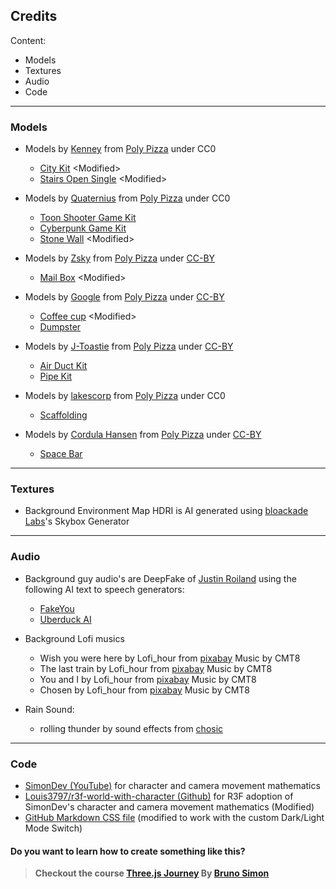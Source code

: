 ## Credits

Content:

- Models
- Textures
- Audio
- Code

---

### Models

- Models by [Kenney](https://poly.pizza/u/Kenney) from [Poly Pizza](https://poly.pizza/) under CC0

  - [City Kit](https://poly.pizza/bundle/City-Kit-0CkvGrBJ0u) \<Modified>
  - [Stairs Open Single](https://poly.pizza/m/8NnxYiaDyJ) \<Modified>

- Models by [Quaternius](https://poly.pizza/u/Quaternius) from [Poly Pizza](https://poly.pizza/) under CC0

  - [Toon Shooter Game Kit](https://poly.pizza/bundle/Toon-Shooter-Game-Kit-qraiSXoAru)
  - [Cyberpunk Game Kit](https://poly.pizza/bundle/Cyberpunk-Game-Kit-Hkfxa8K8zF)
  - [Stone Wall](https://poly.pizza/m/tdeAOh3LQV) \<Modified>

- Models by [Zsky](https://poly.pizza/u/Zsky) from [Poly Pizza](https://poly.pizza/) under [CC-BY](https://creativecommons.org/licenses/by/3.0/)

  - [Mail Box](https://poly.pizza/m/VlxwPqpKSZ) \<Modified>

- Models by [Google](https://poly.pizza/u/Poly%20by%20Google) from [Poly Pizza](https://poly.pizza/) under [CC-BY](https://creativecommons.org/licenses/by/3.0/)

  - [Coffee cup](https://poly.pizza/m/fIuM_PW5prV) \<Modified>
  - [Dumpster](https://poly.pizza/m/3F0yCeWeTZP)

- Models by [J-Toastie](https://poly.pizza/u/J-Toastie) from [Poly Pizza](https://poly.pizza/) under [CC-BY](https://creativecommons.org/licenses/by/3.0/)

  - [Air Duct Kit](https://poly.pizza/bundle/Air-Duct-Kit-HKcyEL7GVt)
  - [Pipe Kit](https://poly.pizza/bundle/Pipe-Kit-wrJuELDvic)

- Models by [lakescorp](https://poly.pizza/u/lakescorp) from [Poly Pizza](https://poly.pizza/) under CC0

  - [Scaffolding](https://poly.pizza/m/AYQd5RQ8w4)

- Models by [Cordula Hansen](https://poly.pizza/u/Cordula%20Hansen) from [Poly Pizza](https://poly.pizza/) under [CC-BY](https://creativecommons.org/licenses/by/3.0/)
  - [Space Bar](https://poly.pizza/m/4vlKrz5wDOF)

---

### Textures

- Background Environment Map HDRI is AI generated using [bloackade Labs](https://www.blockadelabs.com/)'s Skybox Generator

---

### Audio

- Background guy audio's are DeepFake of [Justin Roiland](https://twitter.com/JustinRoiland) using the following AI text to speech generators:
  - [FakeYou](https://fakeyou.com/)
  - [Uberduck AI](https://uberduck.ai/)

- Background Lofi musics

  - Wish you were here by Lofi_hour from [pixabay](https://pixabay.com/music/beats-wish-you-were-here-118975/) Music by CMT8
  - The last train by Lofi_hour from [pixabay](https://pixabay.com/music/beats-the-last-train-122342/) Music by CMT8
  - You and I by Lofi_hour from [pixabay](https://pixabay.com/music/beats-you-and-i-133401/) Music by CMT8
  - Chosen by Lofi_hour from [pixabay](https://pixabay.com/music/beats-chosen-124434/) Music by CMT8

- Rain Sound:
  - rolling thunder by sound effects from [chosic](https://www.chosic.com/download-audio/54516/)

---

### Code

- [SimonDev (YouTube)](https://www.youtube.com/@simondev758) for character and camera movement mathematics
- [Louis3797/r3f-world-with-character (Github)](https://github.com/Louis3797/r3f-world-with-character) for R3F adoption of SimonDev's character and camera movement mathematics (Modified)
- [GitHub Markdown CSS file](https://github.com/sindresorhus/github-markdown-css/blob/main/github-markdown.css) (modified to work with the custom Dark/Light Mode Switch)

#### Do you want to learn how to create something like this?

> **Checkout the course [Three.js Journey](https://threejs-journey.com/) By [Bruno Simon](https://bruno-simon.com/)**
